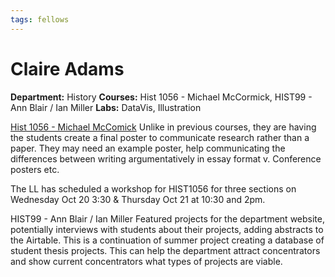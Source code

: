 ```yaml
---
tags: fellows
---
```


# Claire Adams
**Department:** History
**Courses:** Hist 1056 - Michael McCormick, HIST99 - Ann Blair / Ian Miller
**Labs:** DataVis, Illustration

[Hist 1056 - Michael McComick](/RFLE0EJGTUOYDauHZvvjlg)
Unlike in previous courses, they are having the students create a final poster to communicate research rather than a paper. They may need an example poster, help communicating the differences between writing argumentatively in essay format v. Conference posters etc.

The LL has scheduled a workshop for HIST1056 for three sections on Wednesday Oct 20 3:30 & Thursday Oct 21 at 10:30 and 2pm.

HIST99 - Ann Blair / Ian Miller
Featured projects for the department website, potentially interviews with students about their projects, adding abstracts to the Airtable. This is a continuation of summer project creating a database of student thesis projects. This can help the department attract concentrators and show current concentrators what types of projects are viable.